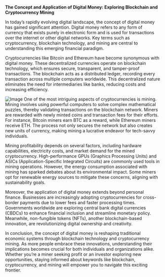 **The Concept and Application of Digital Money: Exploring Blockchain and Cryptocurrency Mining**

In today’s rapidly evolving digital landscape, the concept of digital money has gained significant attention. Digital money refers to any form of currency that exists purely in electronic form and is used for transactions over the internet or other digital networks. Key terms such as cryptocurrency, blockchain technology, and mining are central to understanding this emerging financial paradigm.

Cryptocurrencies like Bitcoin and Ethereum have become synonymous with digital money. These decentralized currencies operate on blockchain technology, which ensures secure, transparent, and tamper-proof transactions. The blockchain acts as a distributed ledger, recording every transaction across multiple computers worldwide. This decentralized nature eliminates the need for intermediaries like banks, reducing costs and increasing efficiency.


![Image](https://github.com/user-attachments/assets/31692037-0104-4703-abd1-696b6a7dd41b)
One of the most intriguing aspects of cryptocurrencies is mining. Mining involves using powerful computers to solve complex mathematical puzzles, thereby validating transactions on the blockchain network. Miners are rewarded with newly minted coins and transaction fees for their efforts. For instance, Bitcoin miners earn BTC as a reward, while Ethereum miners receive ETH. The process not only secures the network but also creates new units of currency, making mining a lucrative endeavor for tech-savvy individuals.

Mining profitability depends on several factors, including hardware capabilities, electricity costs, and market demand for the mined cryptocurrency. High-performance GPUs (Graphics Processing Units) and ASICs (Application-Specific Integrated Circuits) are commonly used tools in mining operations. However, the energy consumption associated with mining has sparked debates about its environmental impact. Some miners opt for renewable energy sources to mitigate these concerns, aligning with sustainability goals.

Moreover, the application of digital money extends beyond personal finance. Businesses are increasingly adopting cryptocurrencies for cross-border payments due to lower fees and faster processing times. Governments worldwide are exploring central bank digital currencies (CBDCs) to enhance financial inclusion and streamline monetary policy. Meanwhile, non-fungible tokens (NFTs), another blockchain-based innovation, are revolutionizing digital ownership and creativity.

In conclusion, the concept of digital money is reshaping traditional economic systems through blockchain technology and cryptocurrency mining. As more people embrace these innovations, understanding their implications becomes crucial for both individuals and organizations alike. Whether you’re a miner seeking profit or an investor exploring new opportunities, staying informed about keywords like blockchain, cryptocurrency, and mining will empower you to navigate this exciting frontier.
